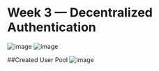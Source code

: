 # Week 3 — Decentralized Authentication

![image](https://user-images.githubusercontent.com/125198688/222919716-7190de63-7edd-45d8-9ac6-fab27ffc44a9.png)
![image](https://user-images.githubusercontent.com/125198688/222919791-776974b6-d5ad-4d8c-9a5f-5a110ac00c45.png)

##Created User Pool
![image](https://user-images.githubusercontent.com/125198688/222920818-f74ab10b-9eff-4bb0-81b5-77bbe1c6d6c4.png)
